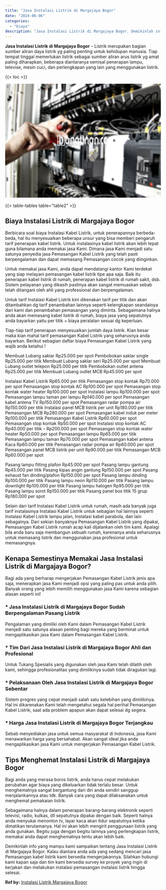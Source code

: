 ```yaml
---
title: "Jasa Instalasi Listrik di Margajaya Bogor"
date: "2024-06-06"
categories: 
  - "biaya"
description: "Jasa Instalasi Listrik di Margajaya Bogor. Demikinlah info yang mampu kami sampaikan tentang Jasa Instalasi Listrik di Margajaya Bogor. Kalau diantara anda a..."
---
```


**Jasa Instalasi Listrik di Margajaya Bogor** – Listrik merupakan bagian sumber aliran daya listrik yg paling penting untuk kehidupan manusia. Tiap tempat tinggal memerlukan listrik sebagai sumber aliran arus listrik yg amat paling diharapkan, beberapa diantaranya semisal penerapan lampu, televise, mesin cuci, dan perlengkapan yang lain yang menggunakan listrik.

{{< toc >}}

![Jasa Instalasi Listrik di Margajaya Bogor](/images/instalasi-listrik-murah43.png)

{{< table-tables table="table2" >}}

## Biaya Instalasi Listrik di Margajaya Bogor

Berbicara soal biaya Instalasi Kabel Listrik, untuk penerapannya berbeda-beda, hal itu menyesuaikan beberapa unsur yang bisa memberi pengaruh tarif penerapan kabel listrik. Untuk instalasinya kabel listrik akan lebih tepat guna bilamana anda memakai jasa Kami. Dimana jasa Kami menjadi satu satunya penyedia jasa Pemasangan Kabel Listrik yang telah pasti berpengalaman dan dapat memasang Pemasangan cocok yang diinginkan.

Untuk memakai jasa Kami, anda dapat mendatangi kantor Kami terdekat yang siap melayani pemasangan kabel listrik tipe apa saja. Baik itu penerapan kabel listrik di rumah, penerapan kabel listrik di rumah sakit, dsb. Sistem pelayanan yang dikasih pastinya akan sangat memuaskan sebab telah ditangani oleh ahli yang professional dan berpengalaman.

Untuk tarif Instalasi Kabel Listrik kini dikenakan tarif per titik dan akan ditambahkan dg tarif penambahan lainnya seperti kelengkapan seandainya dari kami dan penambahan pemasangan yang diminta. Sebagaimana halnya anda akan memasang kabel listrik di rumah, biaya jasa yang sepatutnya anda bayarkan yaitu per titik + biaya peralatan sesuai dg keperluan.

Tiap-tiap tarif penerapan menyesuaikan jumlah daya listrik. Kian besar maka kian mahal tarif pemasangan Kabel Listrik yang seharusnya anda bayarkan. Berikut sebagian daftar biaya Pemasangan Kabel Listrik yang wajib anda ketahui !

Membuat Lubang saklar Rp25.000 per spot Pembobokan saklar single Rp25.000 per titik Membuat Lubang saklar seri Rp25.000 per spot Membuat Lubang outlet telepon Rp25.000 per titik Pembobokan outlet antena Rp25.000 per titik Membuat Lubang outlet MCB Rp45.000 per spot

Instalasi Kabel Listrik Rp65.000 per titik Pemasangan stop kontak Rp70.000 per spot Pemasangan stop kontak AC Rp100.000 per spot Pemasangan stop kontak water heater Rp100.000 per spot Instalasi lampu Rp100.000 per spot Pemasangan lampu taman per lampu Rp140.000 per spot Pemasangan kabel antena TV Rp150.000 per spot Pemasangan radar pompa air Rp150.000 per titik Instalasi panel MCB listrik per unit Rp180.000 per titik Pemasangan MCB Rp280.000 per spot Pemasangan kabel induk per meter Rp100.000 per titik Pemasangan Kabel Listrik Rp60.000 per spot Pemasangan stop kontak Rp50.000 per spot Instalasi stop kontak AC Rp40.000 per titik – Rp200.000 per spot Pemasangan stop kontak water heater Rp50.000 per spot Pemasangan lampu Rp65.000 per titik Pemasangan lampu taman Rp70.000 per spot Pemasangan kabel antena Kaca Rp60.000 per titik Pemasangan radar pompa air Rp60.000 per spot Pemasangan panel MCB listrik per unit Rp90.000 per titik Pemasangan MCB Rp60.000 per spot

Pasang lampu fitting plafon Rp45.000 per spot Pasang lampu gantung Rp45.000 per titik Pasang kipas angin gantung Rp150.000 per spot Pasang exhaust fan dinding/plafon Rp150.000 per spot Pasang lampu dinding Rp100.000 per titik Pasang lampu neon Rp110.000 per titik Pasang lampu downlight Rp100.000 per titik Pasang lampu halogen Rp95.000 per titik Pasang lampu sorot Rp150.000 per titik Pasang panel box titik 15 grup Rp180.000 per spot

Selain dari tarif Instalasi Kabel Listrik untuk rumah, masih ada banyak juga tarif instalasinya Instalasi Kabel Listrik untuk sebagian hal lainnya seperti Instalasi Kabel Listrik lampu jalan, Instalasi kabel parabola, dan lain sebagainya. Dari sekian banyaknya Pemasangan Kabel Listrik yang dipakai, Pemasangan Kabel Listrik rumah acap kali dijalankan oleh tim kami. Apalagi bila anda baru saja membangun sebuah rumah, karenanya anda seharusnya untuk memasang listrik dan menggunakan jasa profesional untuk memasangnya.

## Kenapa Semestinya Memakai Jasa Instalasi Listrik di Margajaya Bogor?

Bagi ada yang berharap mengerjakan Pemasangan Kabel Listrik jenis apa saja, menerapkan jasa Kami menjadi opsi yang paling pas untuk anda pilih. Banyak orang yang lebih memilih menggunakan jasa Kami karena sebagian alasan seperti ini!

### \* Jasa Instalasi Listrik di Margajaya Bogor Sudah Berpengalaman Pasang Listrik

Pengalaman yang dimiliki oleh Kami dalam Pemasangan Kabel Listrik menjadi satu satunya alasan penting bagi mereka yang berminat untuk mengaplikasikan jasa Kami dalam Pemasangan Kabel Listrik.

### \* Tim Dari Jasa Instalasi Listrik di Margajaya Bogor Ahli dan Profesional

Untuk Tukang Spesialis yang digunakan oleh jasa Kami telah dilatih oleh kami, sehingga profesionalitas yang dimilikinya sudah tidak diragukan lagi.

### \* Pelaksanaan Oleh Jasa Instalasi Listrik di Margajaya Bogor Sebentar

Sistem progres yang cepat menjadi salah satu kelebihan yang dimilikinya. Hal ini dikarenakan Kami telah mengetahui segala hal perihal Pemasangan Kabel Listrik, saat ada problem apapun akan dapat selesai dg segera.

### \* Harga Jasa Instalasi Listrik di Margajaya Bogor Terjangkau

Sebab menyediakan jasa untuk semua masyarakat di Indonesia, jasa Kami menawarkan harga yang bersahabat. Akan sangat ideal jika anda mengaplikasikan jasa Kami untuk mengerjakan Pemasangan Kabel Listrik.

## Tips Menghemat Instalasi Listrik di Margajaya Bogor


Bagi anda yang merasa boros listrik, anda harus cepat melakukan perubahan agar biaya yang dikeluarkan tidak terlalu besar. Untuk menghematnya sangat bergantung dari diri anda sendiri sanggup menjalankannya atau tdk. Banyak cara yang dapat dilaksanakan untuk menghemat pemakaian listrik.

Sebagaimana halnya dalam penerapan barang-barang elektronik seperti televisi, radio, kulkas, dll sepatutnya dipakai dengan baik. Seperti halnya anda menyukai menonton tv, layar kaca akan tidur sepatutnya ketika dimatikan terutamanya. Hal ini akan lebih mengirit penggunaan listrik yang anda gunakan. Begitu juga dengan begitu lainnya yang perlengkapan listrik, memakai anda dapat menghematnya tentu akan lebih baik.

Demikinlah info yang mampu kami sampaikan tentang Jasa Instalasi Listrik di Margajaya Bogor. Kalau diantara anda ada yang sedang mencari jasa Pemasangan kabel listrik kami bersedia mengerjakannya. Silahkan hubungi kami kapan saja dan tim kami bersedia survey ke proyek yang ingin di kerjakan dan melakukan instalasi pemasangan instalasi listrik hingga selesai.

**Ref by:** [Instalasi Listrik Margajaya Bogor](https://id.wikipedia.org/wiki/Instalasi)
